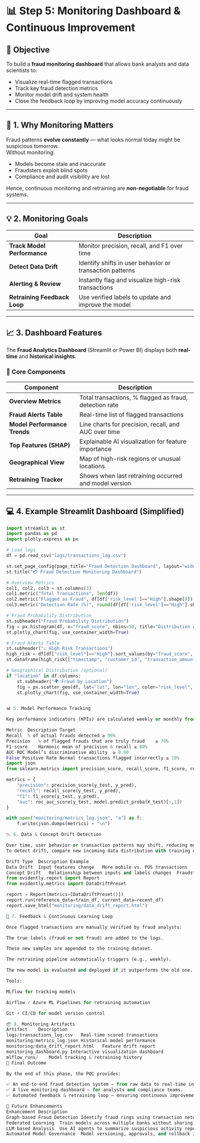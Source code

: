 # 📊 Step 5: Monitoring Dashboard & Continuous Improvement

## 🎯 Objective
To build a **fraud monitoring dashboard** that allows bank analysts and data scientists to:
- Visualize real-time flagged transactions
- Track key fraud detection metrics
- Monitor model drift and system health
- Close the feedback loop by improving model accuracy continuously

---

## 🧭 1. Why Monitoring Matters

Fraud patterns **evolve constantly** — what looks normal today might be suspicious tomorrow.  
Without monitoring:
- Models become stale and inaccurate
- Fraudsters exploit blind spots
- Compliance and audit visibility are lost

Hence, continuous monitoring and retraining are **non-negotiable** for fraud systems.

---

## 💡 2. Monitoring Goals

| Goal | Description |
|------|--------------|
| **Track Model Performance** | Monitor precision, recall, and F1 over time |
| **Detect Data Drift** | Identify shifts in user behavior or transaction patterns |
| **Alerting & Review** | Instantly flag and visualize high-risk transactions |
| **Retraining Feedback Loop** | Use verified labels to update and improve the model |

---

## 📈 3. Dashboard Features

The **Fraud Analytics Dashboard** (Streamlit or Power BI) displays both **real-time** and **historical insights**.

### 🧩 Core Components
| Component | Description |
|------------|--------------|
| **Overview Metrics** | Total transactions, % flagged as fraud, detection rate |
| **Fraud Alerts Table** | Real-time list of flagged transactions |
| **Model Performance Trends** | Line charts for precision, recall, and AUC over time |
| **Top Features (SHAP)** | Explainable AI visualization for feature importance |
| **Geographical View** | Map of high-risk regions or unusual locations |
| **Retraining Tracker** | Shows when last retraining occurred and model version |

---

## 💻 4. Example Streamlit Dashboard (Simplified)

```python
import streamlit as st
import pandas as pd
import plotly.express as px

# Load logs
df = pd.read_csv("logs/transactions_log.csv")

st.set_page_config(page_title="Fraud Detection Dashboard", layout="wide")
st.title("💳 Fraud Detection Monitoring Dashboard")

# Overview Metrics
col1, col2, col3 = st.columns(3)
col1.metric("Total Transactions", len(df))
col2.metric("Flagged as Fraud", df[df['risk_level']=="High"].shape[0])
col3.metric("Detection Rate (%)", round(df[df['risk_level']=="High"].shape[0]/len(df)*100, 2))

# Fraud Probability Distribution
st.subheader("Fraud Probability Distribution")
fig = px.histogram(df, x="fraud_score", nbins=50, title="Distribution of Fraud Scores")
st.plotly_chart(fig, use_container_width=True)

# Fraud Alerts Table
st.subheader("⚠️ High Risk Transactions")
high_risk = df[df["risk_level"]=="High"].sort_values(by="fraud_score", ascending=False)
st.dataframe(high_risk[["timestamp", "customer_id", "transaction_amount", "fraud_score", "risk_level"]])

# Geographical Distribution (optional)
if "location" in df.columns:
    st.subheader("🌍 Fraud by Location")
    fig = px.scatter_geo(df, lat="lat", lon="lon", color="risk_level", hover_name="customer_id")
    st.plotly_chart(fig, use_container_width=True)


📊 5. Model Performance Tracking

Key performance indicators (KPIs) are calculated weekly or monthly from the test data and logged in a metrics file.

Metric	Description	Target
Recall	% of actual frauds detected	≥ 90%
Precision	% of flagged frauds that are truly fraud	≥ 70%
F1-score	Harmonic mean of precision & recall	≥ 80%
AUC-ROC	Model’s discriminative ability	≥ 0.90
False Positive Rate	Normal transactions flagged incorrectly	≤ 10%
import json
from sklearn.metrics import precision_score, recall_score, f1_score, roc_auc_score

metrics = {
    "precision": precision_score(y_test, y_pred),
    "recall": recall_score(y_test, y_pred),
    "f1": f1_score(y_test, y_pred),
    "auc": roc_auc_score(y_test, model.predict_proba(X_test)[:,1])
}

with open("monitoring/metrics_log.json", "a") as f:
    f.write(json.dumps(metrics) + "\n")

📉 6. Data & Concept Drift Detection

Over time, user behavior or transaction patterns may shift, reducing model accuracy.
To detect drift, compare new incoming data distribution with training data:

Drift Type	Description	Example
Data Drift	Input features change	More mobile vs. POS transactions
Concept Drift	Relationship between inputs and labels changes	Fraudsters change attack strategies
from evidently.report import Report
from evidently.metrics import DataDriftPreset

report = Report(metrics=[DataDriftPreset()])
report.run(reference_data=train_df, current_data=recent_df)
report.save_html("monitoring/data_drift_report.html")

🔁 7. Feedback & Continuous Learning Loop

Once flagged transactions are manually verified by fraud analysts:

The true labels (fraud or not fraud) are added to the logs.

These new samples are appended to the training dataset.

The retraining pipeline automatically triggers (e.g., weekly).

The new model is evaluated and deployed if it outperforms the old one.

Tools:

MLflow for tracking models

Airflow / Azure ML Pipelines for retraining automation

Git + CI/CD for model version control

📦 8. Monitoring Artifacts
Artifact	Description
logs/transactions_log.csv	Real-time scored transactions
monitoring/metrics_log.json	Historical model performance
monitoring/data_drift_report.html	Feature drift report
monitoring_dashboard.py	Interactive visualization dashboard
mlflow_runs/	Model tracking & retraining history
🏁 Final Outcome

By the end of this phase, the POC provides:

✅ An end-to-end fraud detection system — from raw data to real-time inference.
✅ A live monitoring dashboard — for analysts and compliance teams.
✅ Automated feedback & retraining loop — ensuring continuous improvement.

🔮 Future Enhancements
Enhancement	Description
Graph-based Fraud Detection	Identify fraud rings using transaction networks
Federated Learning	Train models across multiple banks without sharing data
LLM-based Analysis	Use AI agents to summarize suspicious activity reports
Automated Model Governance	Model versioning, approvals, and rollback in production